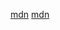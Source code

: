 [mdn](https://developer.mozilla.org/zh-CN/docs/Web/SVG/SVG_animation_with_SMIL)
[mdn](https://developer.mozilla.org/en-US/docs/Web/SVG/SVG_animation_with_SMIL#see_also)